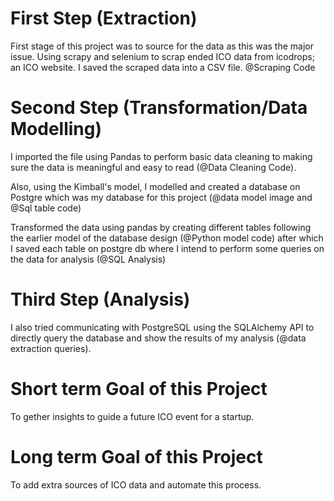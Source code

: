# First Step (Extraction)
First stage of this project was to source for the data as this was the major issue. Using scrapy and selenium to scrap ended ICO data from icodrops; an ICO website. I saved the scraped data into a CSV file. @Scraping Code

# Second Step (Transformation/Data Modelling)
I imported the file using Pandas to perform basic data cleaning to making sure the data is meaningful and easy to read (@Data Cleaning Code). 

Also, using the Kimball's model, I modelled and created a database on Postgre which was my database for this project (@data model image and @Sql table code)

Transformed the data using pandas by creating different tables following the earlier model of the database design (@Python model code) after which I saved each table on postgre db where I intend to perform some queries on the data for analysis (@SQL Analysis)

# Third Step (Analysis)
I also tried communicating with PostgreSQL using the SQLAlchemy API to directly query the database and show the results of my analysis (@data extraction queries).

# Short term Goal of this Project
To gether insights to guide a future ICO event for a startup.

# Long term Goal of this Project
To add extra sources of ICO data and automate this process.
